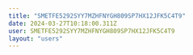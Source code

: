 ```yaml
---
title: "SMETFE5292SYY7MZHFNYGH809SP7HX12JFK5C4T9"
date: 2024-03-27T10:18:00.311Z
user: SMETFE5292SYY7MZHFNYGH809SP7HX12JFK5C4T9
layout: "users"
---
```

    